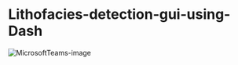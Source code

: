 # Lithofacies-detection-gui-using-Dash

![MicrosoftTeams-image](https://user-images.githubusercontent.com/130764624/232149696-3c4412a5-fe9a-4d60-94fd-f39dde089533.png)
